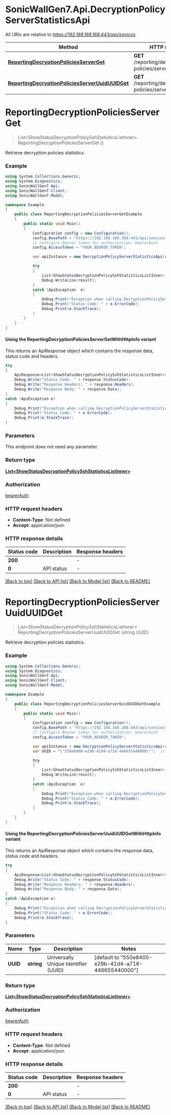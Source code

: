 # SonicWallGen7.Api.DecryptionPolicyServerStatisticsApi

All URIs are relative to *https://192.168.168.168:443/api/sonicos*

| Method | HTTP request | Description |
|--------|--------------|-------------|
| [**ReportingDecryptionPoliciesServerGet**](DecryptionPolicyServerStatisticsApi.md#reportingdecryptionpoliciesserverget) | **GET** /reporting/decryption-policies/server |  |
| [**ReportingDecryptionPoliciesServerUuidUUIDGet**](DecryptionPolicyServerStatisticsApi.md#reportingdecryptionpoliciesserveruuiduuidget) | **GET** /reporting/decryption-policies/server/uuid/{UUID} |  |

<a id="reportingdecryptionpoliciesserverget"></a>
# **ReportingDecryptionPoliciesServerGet**
> List&lt;ShowStatusDecryptionPolicySshStatisticsListInner&gt; ReportingDecryptionPoliciesServerGet ()



Retrieve decryption policies statistics.

### Example
```csharp
using System.Collections.Generic;
using System.Diagnostics;
using SonicWallGen7.Api;
using SonicWallGen7.Client;
using SonicWallGen7.Model;

namespace Example
{
    public class ReportingDecryptionPoliciesServerGetExample
    {
        public static void Main()
        {
            Configuration config = new Configuration();
            config.BasePath = "https://192.168.168.168:443/api/sonicos";
            // Configure Bearer token for authorization: bearerAuth
            config.AccessToken = "YOUR_BEARER_TOKEN";

            var apiInstance = new DecryptionPolicyServerStatisticsApi(config);

            try
            {
                List<ShowStatusDecryptionPolicySshStatisticsListInner> result = apiInstance.ReportingDecryptionPoliciesServerGet();
                Debug.WriteLine(result);
            }
            catch (ApiException  e)
            {
                Debug.Print("Exception when calling DecryptionPolicyServerStatisticsApi.ReportingDecryptionPoliciesServerGet: " + e.Message);
                Debug.Print("Status Code: " + e.ErrorCode);
                Debug.Print(e.StackTrace);
            }
        }
    }
}
```

#### Using the ReportingDecryptionPoliciesServerGetWithHttpInfo variant
This returns an ApiResponse object which contains the response data, status code and headers.

```csharp
try
{
    ApiResponse<List<ShowStatusDecryptionPolicySshStatisticsListInner>> response = apiInstance.ReportingDecryptionPoliciesServerGetWithHttpInfo();
    Debug.Write("Status Code: " + response.StatusCode);
    Debug.Write("Response Headers: " + response.Headers);
    Debug.Write("Response Body: " + response.Data);
}
catch (ApiException e)
{
    Debug.Print("Exception when calling DecryptionPolicyServerStatisticsApi.ReportingDecryptionPoliciesServerGetWithHttpInfo: " + e.Message);
    Debug.Print("Status Code: " + e.ErrorCode);
    Debug.Print(e.StackTrace);
}
```

### Parameters
This endpoint does not need any parameter.
### Return type

[**List&lt;ShowStatusDecryptionPolicySshStatisticsListInner&gt;**](ShowStatusDecryptionPolicySshStatisticsListInner.md)

### Authorization

[bearerAuth](../README.md#bearerAuth)

### HTTP request headers

 - **Content-Type**: Not defined
 - **Accept**: application/json


### HTTP response details
| Status code | Description | Response headers |
|-------------|-------------|------------------|
| **200** |  |  -  |
| **0** | API status |  -  |

[[Back to top]](#) [[Back to API list]](../README.md#documentation-for-api-endpoints) [[Back to Model list]](../README.md#documentation-for-models) [[Back to README]](../README.md)

<a id="reportingdecryptionpoliciesserveruuiduuidget"></a>
# **ReportingDecryptionPoliciesServerUuidUUIDGet**
> List&lt;ShowStatusDecryptionPolicySshStatisticsListInner&gt; ReportingDecryptionPoliciesServerUuidUUIDGet (string UUID)



Retrieve decryption policies statistics.

### Example
```csharp
using System.Collections.Generic;
using System.Diagnostics;
using SonicWallGen7.Api;
using SonicWallGen7.Client;
using SonicWallGen7.Model;

namespace Example
{
    public class ReportingDecryptionPoliciesServerUuidUUIDGetExample
    {
        public static void Main()
        {
            Configuration config = new Configuration();
            config.BasePath = "https://192.168.168.168:443/api/sonicos";
            // Configure Bearer token for authorization: bearerAuth
            config.AccessToken = "YOUR_BEARER_TOKEN";

            var apiInstance = new DecryptionPolicyServerStatisticsApi(config);
            var UUID = "\"550e8400-e29b-41d4-a716-446655440000\"";  // string | Universally Unique Identifier (UUID) (default to "550e8400-e29b-41d4-a716-446655440000")

            try
            {
                List<ShowStatusDecryptionPolicySshStatisticsListInner> result = apiInstance.ReportingDecryptionPoliciesServerUuidUUIDGet(UUID);
                Debug.WriteLine(result);
            }
            catch (ApiException  e)
            {
                Debug.Print("Exception when calling DecryptionPolicyServerStatisticsApi.ReportingDecryptionPoliciesServerUuidUUIDGet: " + e.Message);
                Debug.Print("Status Code: " + e.ErrorCode);
                Debug.Print(e.StackTrace);
            }
        }
    }
}
```

#### Using the ReportingDecryptionPoliciesServerUuidUUIDGetWithHttpInfo variant
This returns an ApiResponse object which contains the response data, status code and headers.

```csharp
try
{
    ApiResponse<List<ShowStatusDecryptionPolicySshStatisticsListInner>> response = apiInstance.ReportingDecryptionPoliciesServerUuidUUIDGetWithHttpInfo(UUID);
    Debug.Write("Status Code: " + response.StatusCode);
    Debug.Write("Response Headers: " + response.Headers);
    Debug.Write("Response Body: " + response.Data);
}
catch (ApiException e)
{
    Debug.Print("Exception when calling DecryptionPolicyServerStatisticsApi.ReportingDecryptionPoliciesServerUuidUUIDGetWithHttpInfo: " + e.Message);
    Debug.Print("Status Code: " + e.ErrorCode);
    Debug.Print(e.StackTrace);
}
```

### Parameters

| Name | Type | Description | Notes |
|------|------|-------------|-------|
| **UUID** | **string** | Universally Unique Identifier (UUID) | [default to &quot;550e8400-e29b-41d4-a716-446655440000&quot;] |

### Return type

[**List&lt;ShowStatusDecryptionPolicySshStatisticsListInner&gt;**](ShowStatusDecryptionPolicySshStatisticsListInner.md)

### Authorization

[bearerAuth](../README.md#bearerAuth)

### HTTP request headers

 - **Content-Type**: Not defined
 - **Accept**: application/json


### HTTP response details
| Status code | Description | Response headers |
|-------------|-------------|------------------|
| **200** |  |  -  |
| **0** | API status |  -  |

[[Back to top]](#) [[Back to API list]](../README.md#documentation-for-api-endpoints) [[Back to Model list]](../README.md#documentation-for-models) [[Back to README]](../README.md)

